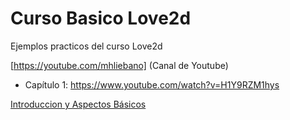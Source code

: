 # Curso Basico Love2d
Ejemplos practicos del curso Love2d

[https://youtube.com/mhliebano] (Canal de Youtube)


- Capítulo 1:
https://www.youtube.com/watch?v=H1Y9RZM1hys

[Introduccion y Aspectos Básicos](capitulo1/)

